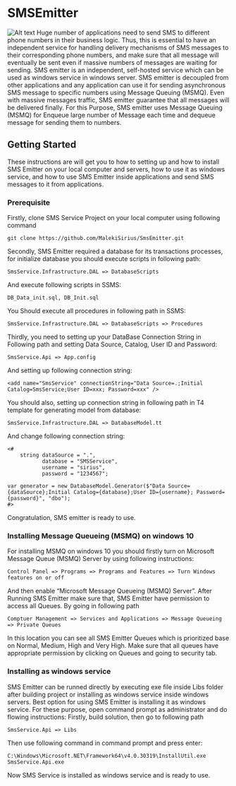 # SMSEmitter
![Alt text](https://raw.githubusercontent.com/MalekiSirius/SMSEmitter/master/Images/Messsage-Queuing-Mechanism.jpg "Optional title")
Huge number of applications need to send SMS to different phone numbers in their business logic. Thus, this is essential to have an independent service for handling delivery mechanisms of SMS messages to their corresponding phone numbers, and make sure that all message will eventually be sent even if massive numbers of messages are waiting for sending. SMS emitter is an independent, self-hosted service which can be used as windows service in windows server. SMS emitter is decoupled from other applications and any application can use it for sending asynchronous SMS message to specific numbers using Message Queuing (MSMQ). Even with massive messages traffic, SMS emitter guarantee that all messages will be delivered finally. For this Purpose, SMS emitter uses Message Queuing (MSMQ) for Enqueue large number of Message each time and dequeue message for sending them to numbers.
 ## Getting Started
These instructions are will get you to how to setting up and how to install SMS Emitter on your local computer and servers, how to use it as windows service, and how to use SMS Emitter inside applications and send SMS messages to it from applications. 
### Prerequisite 
Firstly, clone SMS Service Project on your local computer using following command 
```
git clone https://github.com/MalekiSirius/SmsEmitter.git  
```
Secondly, SMS Emitter required a database for its transactions processes, for initialize database you should execute scripts in following path:
```
SmsService.Infrastructure.DAL => DatabaseScripts
```
And execute following scripts in SSMS:
```
DB_Data_init.sql, DB_Init.sql
```
You Should execute all procedures in following path in SSMS:
```
SmsService.Infrastructure.DAL => DatabaseScripts => Procedures
```
Thirdly, you need to setting up your DataBase Connection String in Following path and setting Data Source, Catalog, User ID and Password:


```
SmsService.Api => App.config
```
And setting up following connection string:
```
<add name="SmsService" connectionString="Data Source=.;Initial Catalog=SmsService;User ID=xxx; Password=xxx" />
```
You should also, setting up connection string in following path in T4 template for generating model from database:
```
SmsService.Infrastructure.DAL => DatabaseModel.tt
```
And change following connection string:
```
<#
	string dataSource = ".",
		   database = "SMSService",
		   username = "sirius",
		   password = "1234567";

var generator = new DatabaseModel.Generator($"Data Source={dataSource};Initial Catalog={database};User ID={username}; Password={password}", "dbo");
#>
```
Congratulation, SMS emitter is ready to use.
### Installing Message Queueing (MSMQ) on windows 10
For installing MSMQ on windows 10 you should firstly turn on Microsoft Message Queue (MSMQ) Server by using following instructions:

```
Control Panel => Programs => Programs and Features => Turn Windows features on or off 
```
And then enable “Microsoft Message Queueing (MSMQ) Server”.
After Running SMS Emitter make sure that, SMS Emitter have permission to access all Queues. By going in following path 
```
Comptuer Management => Services and Applications => Message Queueing => Private Queues
```
In this location you can see all SMS Emitter Queues which is prioritized base on Normal, Medium, High and Very High. Make sure that all queues have appropriate permission by clicking on Queues and going to security tab.
### Installing as windows service 
SMS Emitter can be runned directly by executing exe file inside Libs folder after building project or installing as windows service inside windows servers. Best option for using SMS Emitter is installing it as windows service. For these purpose, open command prompt as administrator and do flowing instructions:
Firstly, build solution, then go to following path
```
SmsService.Api => Libs
```
Then use following command in command prompt and press enter:
```
C:\Windows\Microsoft.NET\Framework64\v4.0.30319\InstallUtil.exe SmsService.Api.exe
```
Now SMS Service is installed as windows service and is ready to use.
